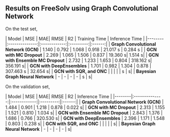 ## Results on FreeSolv using Graph Convolutional Network

On the test set,

| Model  | MSE | MAE| RMSE | R2 | Training Time | Inference Time |
|--------|:--------------:|:------------:|:---------:|:------:|
| **Graph Convolutional Network (GCN)** | 1.140 | 0.792 | 1.068 | 0.918 |  21.017 s |  0.284 s |
| **GCN with MC Dropout** | 2.269 | 1.065 | 1.506 | 0.837 |  19.360 s|  1.514 s|
| **GCN with Ensemble MC Dropout** | 2.732 | 1.233 | 1.653 | 0.804 | 318.162 s| 356.191 s|
| **GCN with DeepEnsembles** | 1.701 | 0.982 | 1.304 | 0.878 | 307.463 s | 32.654 s|
| **GCN with SQR, and ONC** |  |  |  |  | s |  s|
| **Bayesian Graph Neural Network** | - | - | - | - | s | s|

On the validation set,

| Model  | MSE | MAE| RMSE | R2 | Inference Time |
|--------|:--------------:|:------------:|:---------:|:------:|
| **Graph Convolutional Network (GCN)** | 1.484 | 0.901 | 1.218 | 0.878 | 0.022 s|
| **GCN with MC Dropout** | 2.313 | 1.155 | 1.521 | 0.810 | 1.034 s|
| **GCN with Ensemble MC Dropout** | 2.843 | 1.376 | 1.686 | 0.766 | 320.530 s|
| **GCN with DeepEnsembles** | 2.396 | 1.171 | 1.548 | 0.803 | 0.238 s|
| **GCN with SQR, and ONC** |  |  |  |  |   s|
| **Bayesian Graph Neural Network** | - | - | - | - | s|